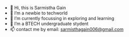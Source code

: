 - 👋 Hi, this is Sarmistha Gain
- 💞️ I’m a newbie to techworld
- 👀 I’m currently focussing in exploring and learning
- 🌱 I’m a BTECH undergraduate stydent
- 📫 contact me by email: sarmisthagain006@gmail.com
